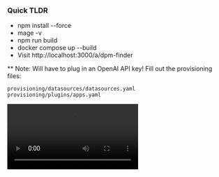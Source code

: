### Quick TLDR


* npm install --force 
* mage -v
* npm run build
* docker compose up --build
* Visit http://localhost:3000/a/dpm-finder


** Note: Will have to plug in an OpenAI API key! Fill out the provisioning files:

`provisioning/datasources/datasources.yaml`
`provisioning/plugins/apps.yaml`

<video controls src="Screen Recording 2025-03-25 at 6.08.15 PM.mov" title="Title"></video>